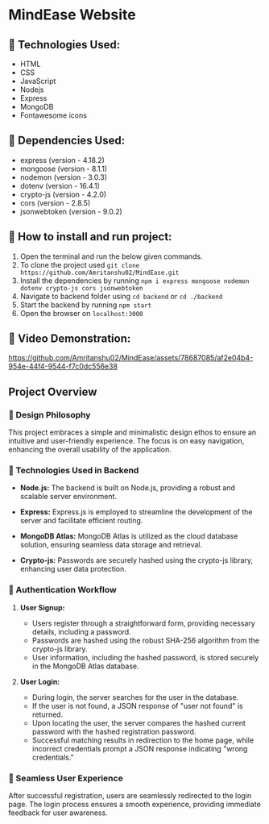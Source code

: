 # MindEase Website

## 📌 Technologies Used:

* HTML
* CSS
* JavaScript
* Nodejs
* Express
* MongoDB
* Fontawesome icons


## 📌 Dependencies Used:

* express (version - 4.18.2)
* mongoose (version - 8.1.1)
* nodemon (version - 3.0.3)
* dotenv (version - 16.4.1)
* crypto-js (version - 4.2.0)
* cors (version - 2.8.5)
* jsonwebtoken (version - 9.0.2)

## 📌 How to install and run project:

1. Open the terminal and run the below given commands.
2. To clone the project used `git clone https://github.com/Amritanshu02/MindEase.git`
3. Install the dependencies by running `npm i express mongoose nodemon dotenv crypto-js cors jsonwebtoken`
4. Navigate to backend folder using `cd backend` or `cd ./backend`
5. Start the backend by running `npm start`
6. Open the browser on `localhost:3000`

## 📌 Video Demonstration:



https://github.com/Amritanshu02/MindEase/assets/78687085/af2e04b4-954e-44f4-9544-f7c0dc556e38


## Project Overview

### 📌 Design Philosophy

This project embraces a simple and minimalistic design ethos to ensure an intuitive and user-friendly experience. The focus is on easy navigation, enhancing the overall usability of the application.

### 📌 Technologies Used in Backend

- **Node.js:** The backend is built on Node.js, providing a robust and scalable server environment.

- **Express:** Express.js is employed to streamline the development of the server and facilitate efficient routing.

- **MongoDB Atlas:** MongoDB Atlas is utilized as the cloud database solution, ensuring seamless data storage and retrieval.

- **Crypto-js:** Passwords are securely hashed using the crypto-js library, enhancing user data protection.

### 📌 Authentication Workflow

1. **User Signup:**
   - Users register through a straightforward form, providing necessary details, including a password.
   - Passwords are hashed using the robust SHA-256 algorithm from the crypto-js library.
   - User information, including the hashed password, is stored securely in the MongoDB Atlas database.

2. **User Login:**
   - During login, the server searches for the user in the database.
   - If the user is not found, a JSON response of "user not found" is returned.
   - Upon locating the user, the server compares the hashed current password with the hashed registration password.
   - Successful matching results in redirection to the home page, while incorrect credentials prompt a JSON response indicating "wrong credentials."

### 📌 Seamless User Experience

After successful registration, users are seamlessly redirected to the login page. The login process ensures a smooth experience, providing immediate feedback for user awareness.


